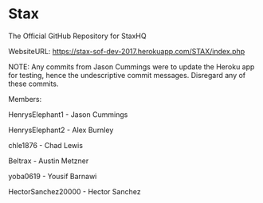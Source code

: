 # Stax
The Official GitHub Repository for StaxHQ

WebsiteURL: https://stax-sof-dev-2017.herokuapp.com/STAX/index.php

NOTE: Any commits from Jason Cummings were to update the Heroku app for testing, hence the undescriptive commit messages. Disregard any of these commits.

Members:

HenrysElephant1 - Jason Cummings

HenrysElephant2 - Alex Burnley

chle1876 - Chad Lewis

Beltrax - Austin Metzner

yoba0619 - Yousif Barnawi

HectorSanchez20000 - Hector Sanchez
